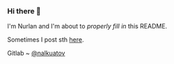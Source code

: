 ### Hi there 👋

I'm Nurlan and I'm about to *properly fill in* this README.

Sometimes I post sth [here](https://nalkuatov.kz).

Gitlab ~ [@nalkuatov](https://gitlab.com/nalkuatov)

<!--
**nalkuatov/nalkuatov** is a ✨ _special_ ✨ repository because its `README.md` (this file) appears on your GitHub profile.

Here are some ideas to get you started:

- 🔭 I’m currently working on ...
- 🌱 I’m currently learning ...
- 👯 I’m looking to collaborate on ...
- 🤔 I’m looking for help with ...
- 💬 Ask me about ...
- 📫 How to reach me: ...
- 😄 Pronouns: ...
- ⚡ Fun fact: ...
-->

